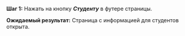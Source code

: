 
**Шаг 1:**
Нажать на кнопку ***Студенту*** в футере страницы.

**Ожидаемый результат:**
Страница с информацией для студентов открыта.